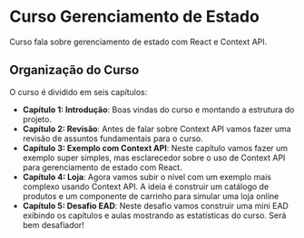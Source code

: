 # Curso Gerenciamento de Estado

Curso fala sobre gerenciamento de estado com React e Context API.

## Organização do Curso

O curso é dividido em seis capítulos:

- **Capítulo 1: Introdução**: Boas vindas do curso e montando a estrutura do projeto.
- **Capítulo 2: Revisão**: Antes de falar sobre Context API vamos fazer uma revisão de assuntos fundamentais para o curso.
- **Capítulo 3: Exemplo com Context API**: Neste capítulo vamos fazer um exemplo super simples, mas esclarecedor sobre o uso de Context API para gerenciamento de estado com React.
- **Capítulo 4: Loja**: Agora vamos subir o nível com um exemplo mais complexo usando Context API. A ideia é construir um catálogo de produtos e um componente de carrinho para simular uma loja online
- **Capítulo 5: Desafio EAD**: Neste desafio vamos construir uma mini EAD exibindo os capítulos e aulas mostrando as estatísticas do curso. Será bem desafiador!
